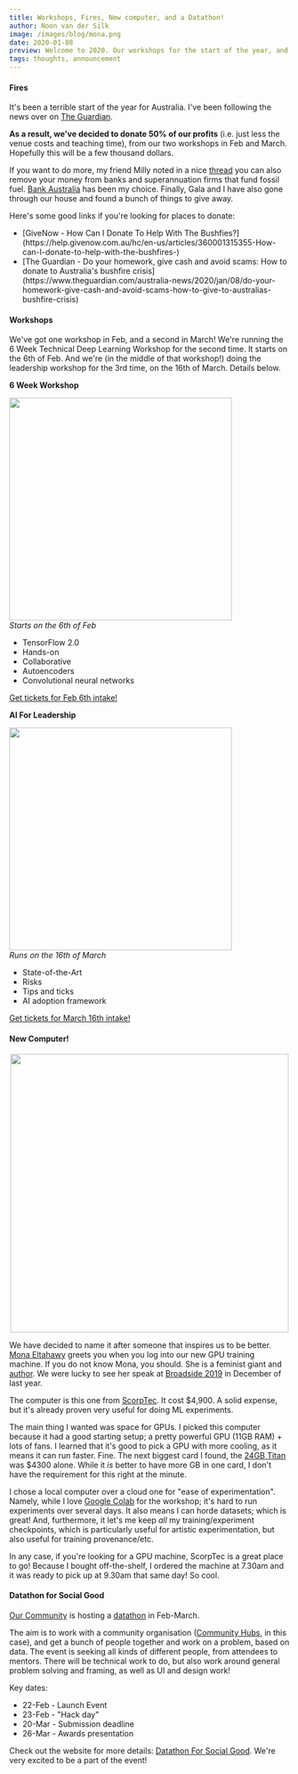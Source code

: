 ```yaml
---
title: Workshops, Fires, New computer, and a Datathon!
author: Noon van der Silk
image: /images/blog/mona.png
date: 2020-01-08
preview: Welcome to 2020. Our workshops for the start of the year, and how we're giving back. And also, our new GPU machine!
tags: thoughts, announcement
---
```


#### Fires

It's been a terrible start of the year for Australia. I've been following the
news over on [The
Guardian](https://www.theguardian.com/australia-news/live/2020/jan/08/nsw-fires-live-updates-victoria-bushfires-south-australia-fire-sa-australian-bushfire-near-me-rfs-cfa-latest-news-wednesday).

**As a result, we've decided to donate 50% of our profits** (i.e. just less
    the venue costs and teaching time), from our two workshops in Feb and
March. Hopefully this will be a few thousand dollars.

If you want to do more, my friend Milly noted in a nice
[thread](https://twitter.com/meelijane/status/1213251935035260928) you can
also remove your money from banks and superannuation firms that fund fossil
fuel. [Bank Australia](https://www.bankaust.com.au/responsible-banking/) has
been my choice.  Finally, Gala and I have also gone through our house and
found a bunch of things to give away. 

Here's some good links if you're looking for places to donate:

<ul class="normal">
<li>[GiveNow - How Can I Donate To Help With The Bushfies?](https://help.givenow.com.au/hc/en-us/articles/360001315355-How-can-I-donate-to-help-with-the-bushfires-)</li>
<li>[The Guardian - Do your homework, give cash and avoid scams: How to donate
to Australia's bushfire
crisis](https://www.theguardian.com/australia-news/2020/jan/08/do-your-homework-give-cash-and-avoid-scams-how-to-give-to-australias-bushfire-crisis)</li>
</ul>


<!--more-->

#### Workshops

We've got one workshop in Feb, and a second in March! We're running the 6 Week
Technical Deep Learning Workshop for the second time. It starts on the 6th of
Feb. And we're (in the middle of that workshop!) doing the leadership workshop
for the 3rd time, on the 16th of March. Details below.

**6 Week Workshop**

<div class="ws">
  <a href="/6-week-workshop-on-deep-learning.html"><img src="/images/workshop-action-photos/image6_720.jpg" style="width: 400px;" /></a>
  <div>
  <i>Starts on the 6th of Feb</i>

  - TensorFlow 2.0
  - Hands-on
  - Collaborative
  - Autoencoders
  - Convolutional neural networks
  <div class="btn-b">
<a class="btn" href="https://events.humanitix.com.au/braneshop-6-week-technical-deep-learning-workshop-feb">Get tickets for Feb 6th intake!</a> </div>
  </div>
</div>



**AI For Leadership**

<div class="ws">
  <a href="/ai-for-leadership.html"><img src="/images/workshop-action-photos/23-sept-leadership-small.jpg" style="width: 400px;" /></a>
  <div>
  <i>Runs on the 16th of March</i>

  - State-of-the-Art
  - Risks
  - Tips and ticks
  - AI adoption framework
  <div class="btn-b">
<a class="btn" href="https://events.humanitix.com.au/braneshop-ai-for-leadership-march">Get tickets for March 16th intake!</a> </div>
  </div>
</div>


#### New Computer!

<center><img src="/images/blog/mona.png" style="width: 500px" /></center>

We have decided to name it after someone that inspires us to be better. [Mona
Eltahawy](https://twitter.com/monaeltahawy) greets you when you log into our
new GPU training machine. If you do not know Mona, you should. She is a
feminist giant and [author](https://en.wikipedia.org/wiki/Mona_Eltahawy#Bibliography). We were
lucky to see her speak at [Broadside 2019](/posts/Broadside-Debrief.html) in December of last year. 

The computer is this one from
[ScorpTec](https://www.scorptec.com.au/product/Ready-to-Run-PCs/Gaming-PC/77756-SS-TEMPEST2080TI-2). 
It cost $4,900. A solid expense, but it's already proven very useful for doing ML experiments.

The main thing I wanted was space for GPUs. I picked this computer because it
had a good starting setup; a pretty powerful GPU (11GB RAM) + lots of fans. I
learned that it's good to pick a GPU with more cooling, as it means it can run
faster. Fine. The next biggest card I found, the [24GB
Titan](https://www.scorptec.com.au/product/Graphics-Cards/NVIDIA/76038-900-1G150-2500-000)
was $4300 alone. While it _is_ better to have more GB in one card, I don't
have the requirement for this right at the minute.

I chose a local computer over a cloud one for "ease of experimentation".
Namely, while I love [Google Colab](https://colab.research.google.com/) for
the workshop; it's hard to run experiments over several days. It also means I
can horde datasets; which is great! And, furthermore, it let's me keep _all_
my training/experiment checkpoints, which is particularly useful for artistic
experimentation, but also useful for training provenance/etc.

In any case, if you're looking for a GPU machine, ScorpTec is a great place to
go! Because I bought off-the-shelf, I ordered the machine at 7.30am and it was
ready to pick up at 9.30am that same day! So cool.


#### Datathon for Social Good

[Our Community](https://www.ourcommunity.com.au/) is hosting a
[datathon](https://www.ourcommunity.com.au/datathon) in Feb-March. 

The aim is to
work with a community organisation ([Community Hubs](http://www.communityhubs.org.au/), in this case),
and get a bunch of people together and work on a problem, based on data. The
event is seeking all kinds of different people, from attendees to mentors.
There will be technical work to do, but also work around general problem
solving and framing, as well as UI and design work!

Key dates:

- 22-Feb - Launch Event
- 23-Feb - "Hack day"
- 20-Mar - Submission deadline
- 26-Mar - Awards presentation

Check out the website for more details: [Datathon For Social
Good](https://www.ourcommunity.com.au/datathon).  We're very excited to be a
part of the event!
